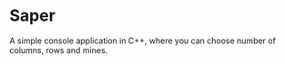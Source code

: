 # Saper
A simple console application in C++, where you can choose number of columns, rows and mines.
